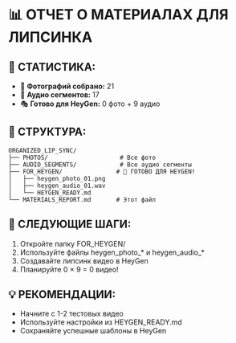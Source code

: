 # 📊 ОТЧЕТ О МАТЕРИАЛАХ ДЛЯ ЛИПСИНКА

## 🎯 СТАТИСТИКА:
- 📸 **Фотографий собрано:** 21
- 🎵 **Аудио сегментов:** 17
- 🎭 **Готово для HeyGen:** 0 фото + 9 аудио

## 📁 СТРУКТУРА:
```
ORGANIZED_LIP_SYNC/
├── PHOTOS/                    # Все фото
├── AUDIO_SEGMENTS/            # Все аудио сегменты  
├── FOR_HEYGEN/               # 🎯 ГОТОВО ДЛЯ HEYGEN!
│   ├── heygen_photo_01.png
│   ├── heygen_audio_01.wav
│   └── HEYGEN_READY.md
└── MATERIALS_REPORT.md       # Этот файл
```

## 🚀 СЛЕДУЮЩИЕ ШАГИ:
1. Откройте папку FOR_HEYGEN/
2. Используйте файлы heygen_photo_* и heygen_audio_*
3. Создавайте липсинк видео в HeyGen
4. Планируйте 0 × 9 = 0 видео!

## 💡 РЕКОМЕНДАЦИИ:
- Начните с 1-2 тестовых видео
- Используйте настройки из HEYGEN_READY.md
- Сохраняйте успешные шаблоны в HeyGen
